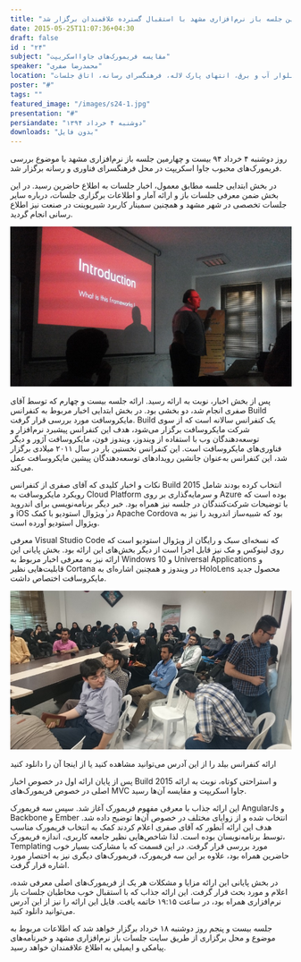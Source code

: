 ```yaml
---
title: "بیست و چهارمین جلسه باز نرم‌افزاری مشهد با استقبال گسترده علاقمندان برگزار شد"
date: 2015-05-25T11:07:36+04:30
draft: false
id : "۲۴"
subject: "مقایسه فریمورک‌های جاوااسکریپت"
speaker: "محمدرضا صفری"
location: "بلوار آب و برق، انتهای پارک لاله، فرهنگسرای رسانه، اتاق جلسات"
poster: "#"
tags: ""
featured_image: "/images/s24-1.jpg"
presentation: "#"
persiandate: "دوشنبه ۴ خرداد ۱۳۹۴"
downloads: "بدون فایل"
---
```


روز دوشنبه ۴ خرداد ۹۴ بیست و چهارمین جلسه باز نرم‌افزاری مشهد با موضوع بررسی فریمورک‌های محبوب جاوا اسکریپت در محل فرهنگسرای فناوری و رسانه برگزار شد.

در بخش ابتدایی جلسه مطابق معمول، اخبار جلسات به اطلاع حاضرین رسید. در این بخش ضمن معرفی جلسات باز و ارائه آمار و اطلاعات برگزاری جلسات، درباره سایر جلسات تخصصی در شهر مشهد و همچنین سمینار کاربرد شیرپوینت در صنعت نیز اطلاع رسانی انجام گردید.

![](/images/s24-1.jpg)

پس از بخش اخبار، نوبت به ارائه رسید. ارائه جلسه بیست و چهارم که توسط آقای صفری انجام شد، دو بخشی بود. در بخش ابتدایی اخبار مربوط به کنفرانس Build مایکروسافت مورد بررسی قرار گرفت. Build یک کنفرانس سالانه است که از سوی شرکت مایکروسافت برگزار می‌شود، هدف این کنفرانس پیشبرد نرم‌افزار و توسعه‌دهندگان وب با استفاده از ویندوز، ویندوز فون، مایکروسافت آژور و دیگر فناوری‌های مایکروسافت است. این کنفرانس نخستین بار در سال ۲۰۱۱ میلادی برگزار شد، این کنفرانس به‌عنوان جانشین رویدادهای توسعه‌دهندگان پیشین مایکروسافت عمل می‌کند.

نکات و اخبار کلیدی که آقای صفری از کنفرانس Build 2015 انتخاب کرده بودند شامل رویکرد مایکروسافت به Cloud Platform و سرمایه‌گذاری بر روی Azure بوده است که با توضیحات شرکت‌کنندگان در جلسه نیز همراه بود. خبر دیگر برنامه‌نویسی برای اندروید و iOS در ٰویژوال استودیو با کمک Apache Cordova بود که شبیه‌ساز اندروید را نیز به ویژوال استودیو آورده است.

معرفی Visual Studio Code که نسخه‌ای سبک و رایگان از ویژوال استودیو است که روی لینوکس و مک نیز قابل اجرا است از دیگر بخش‌های این ارائه بود. بخش پایانی این ارائه نیز به معرفی اخبار مربوط به Windows 10 و Universal Applications و قابلیت‌هایی نظیر Cortana در ویندوز و همچنین اشاره‌ای به HoloLens محصول جدید مایکروسافت اختصاص داشت.


![](/images/s24-2.jpg)

ارائه کنفرانس بیلد را از این آدرس می‌توانید مشاهده کنید یا از اینجا آن را دانلود کنید

پس از پایان ارائه اول در خصوص اخبار Build 2015 و استراحتی کوتاه، نوبت به ارائه اصلی در خصوص فریمورک‌های MVC جاوا اسکریپت و مقایسه آن‌ها رسید.






این ارائه جذاب با معرفی مفهوم فریمورک آغاز شد. سپس سه فریمورک AngularJs و Backbone و Ember انتخاب شده و از زوایای مختلف در خصوص آن‌ها توضیح داده شد. هدف این ارائه آنطور که آقای صفری اعلام کردند کمک به انتخاب فریمورک مناسب توسط برنامه‌نویسان بوده است. لذا شاخص‌هایی نظیر جامعه کاربری، اندازه فریمورک، Templating مورد بررسی قرار گرفت. در این قسمت که با مشارکت بسیار خوب حاضرین همراه بود، علاوه بر این سه فریمورک، فریمورک‌های دیگری نیز به اختصار مورد اشاره قرار گرفت.

در بخش پایانی این ارائه مزایا و مشکلات هر یک از فریمورک‌های اصلی معرفی شده، اعلام و مورد بحث قرار گرفت. این ارائه جذاب که با استقبال خوب مخاطبان جلسات باز نرم‌افزاری همراه بود، در ساعت ۱۹:۱۵ خاتمه یافت. فایل این ارائه را نیز از این آدرس می‌توانید دانلود کنید.

جلسه بیست و پنجم روز دوشنبه ۱۸ خرداد برگزار خواهد شد که اطلاعات مربوط به موضوع و محل برگزاری از طریق سایت جلسات باز نرم‌افزاری مشهد و خبرنامه‌های پیامکی و ایمیلی به اطلاع علاقمندان خواهد رسید.
